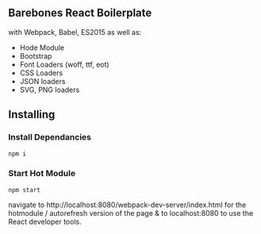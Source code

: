 ## Barebones React Boilerplate 
with Webpack, Babel, ES2015 as well as:
- Hode Module
- Bootstrap
- Font Loaders (woff, ttf, eot)
- CSS Loaders
- JSON loaders
- SVG, PNG loaders

## Installing
### Install Dependancies
```
npm i 
```
### Start Hot Module
```
npm start
```

navigate to http://localhost:8080/webpack-dev-server/index.html for the hotmodule / autorefresh version of the page & to localhost:8080 to use the React developer tools. 